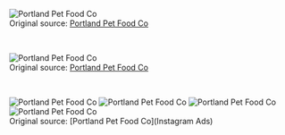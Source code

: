 ![Portland Pet Food Co](https://raw.githubusercontent.com/nikole-flowers/leo-work/main/PortlandPetFoodCo/PPFC.jpeg "Portland Pet Food Co")
</br>
Original source: [Portland Pet Food Co]()

</br>

![Portland Pet Food Co](https://raw.githubusercontent.com/nikole-flowers/leo-work/main/PortlandPetFoodCo/PPFC2.jpeg "Portland Pet Food Co")
</br>
Original source: [Portland Pet Food Co]()

</br>

![Portland Pet Food Co](https://raw.githubusercontent.com/nikole-flowers/leo-work/main/PortlandPetFoodCo/PPFC3.png "Portland Pet Food Co")
![Portland Pet Food Co](https://raw.githubusercontent.com/nikole-flowers/leo-work/main/PortlandPetFoodCo/PPFC4.png "Portland Pet Food Co")
![Portland Pet Food Co](https://raw.githubusercontent.com/nikole-flowers/leo-work/main/PortlandPetFoodCo/PPFC5.png "Portland Pet Food Co")
![Portland Pet Food Co](https://raw.githubusercontent.com/nikole-flowers/leo-work/main/PortlandPetFoodCo/PPFC6.png "Portland Pet Food Co")
</br>
Original source: [Portland Pet Food Co](Instagram Ads)